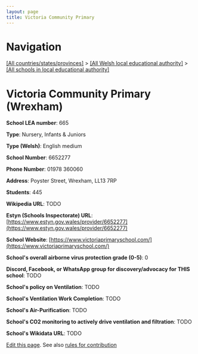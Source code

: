 ```yaml
---
layout: page
title: Victoria Community Primary
---
```

# Navigation

[[All countries/states/provinces]](../../..) > [[All Welsh local educational authority]](../..) > [[All schools in local educational authority]](..)

# Victoria Community Primary (Wrexham)

**School LEA number**: 665

**Type**: Nursery, Infants & Juniors

**Type (Welsh)**: English medium

**School Number**: 6652277

**Phone Number**: 01978 360060

**Address**: Poyster Street, Wrexham, LL13 7RP

**Students**: 445

**Wikipedia URL**: TODO

**Estyn (Schools Inspectorate) URL**: [https://www.estyn.gov.wales/provider/6652277](https://www.estyn.gov.wales/provider/6652277)

**School Website**: [https://www.victoriaprimaryschool.com/](https://www.victoriaprimaryschool.com/)

**School's overall airborne virus protection grade (0-5)**: 0

**Discord, Facebook, or WhatsApp group for discovery/advocacy for THIS school**: TODO

**School's policy on Ventilation**: TODO

**School's Ventilation Work Completion**: TODO

**School's Air-Purification**: TODO

**School's CO2 monitoring to actively drive ventilation and filtration**: TODO

**School's Wikidata URL**: TODO




[Edit this page](https://github.com/VentilationProject/Wales/edit/prif/./Wrexham/Victoria_Community_Primary.md). See also [rules for contribution](../../../contribution-rules/)